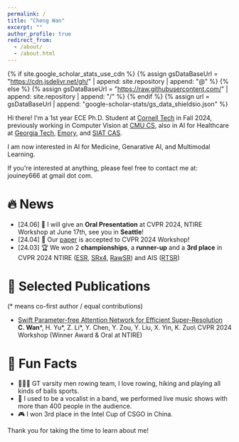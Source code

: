 ```yaml
---
permalink: /
title: "Cheng Wan"
excerpt: ""
author_profile: true
redirect_from: 
  - /about/
  - /about.html
---
```


{% if site.google_scholar_stats_use_cdn %}
{% assign gsDataBaseUrl = "https://cdn.jsdelivr.net/gh/" | append: site.repository | append: "@" %}
{% else %}
{% assign gsDataBaseUrl = "https://raw.githubusercontent.com/" | append: site.repository | append: "/" %}
{% endif %}
{% assign url = gsDataBaseUrl | append: "google-scholar-stats/gs_data_shieldsio.json" %}

<span class='anchor' id='about-me'></span>

Hi there! I'm a 1st year ECE Ph.D. Student at [Cornell Tech](https://tech.cornell.edu/) in Fall 2024, previously working in Computer Vision at [CMU CS](), also in AI for Healthcare at [Georgia Tech](), [Emory](), and [SIAT CAS]().

I am now interested in AI for Medicine, Genarative AI, and Multimodal Learning.

If you're interested at anything, please feel free to contact me at: jouiney666 at gmail dot com.

# 🔥 News
- \[24.06\] 🎉 I will give an **Oral Presentation** at CVPR 2024, NTIRE Workshop at June 17th, see you in **Seattle**!
- \[24.04\] 🎉 Our [paper](https://openaccess.thecvf.com/content/CVPR2024W/NTIRE/html/Wan_Swift_Parameter-free_Attention_Network_for_Efficient_Super-Resolution_CVPRW_2024_paper.html) is accepted to CVPR 2024 Workshop!
- \[24.03\] 🏆 We won 2 **championships**, a **runner-up** and a **3rd place**  in CVPR 2024 NTIRE ([ESR](https://openaccess.thecvf.com/content/CVPR2024W/NTIRE/html/Ren_The_Ninth_NTIRE_2024_Efficient_Super-Resolution_Challenge_Report_CVPRW_2024_paper.html), [SRx4](https://openaccess.thecvf.com/content/CVPR2024W/NTIRE/html/Chen_NTIRE_2024_Challenge_on_Image_Super-Resolution_x4_Methods_and_Results_CVPRW_2024_paper.html), [RawSR](https://openaccess.thecvf.com/content/CVPR2024W/NTIRE/html/Conde_Deep_RAW_Image_Super-Resolution._A_NTIRE_2024_Challenge_Survey_CVPRW_2024_paper.html)) and AIS ([RTSR](https://openaccess.thecvf.com/content/CVPR2024W/AI4Streaming/html/Conde_Real-Time_4K_Super-Resolution_of_Compressed_AVIF_Images._AIS_2024_Challenge_CVPRW_2024_paper.html))
  

# 📝 Selected Publications
(\* means co-first author / equal contributions)

- [Swift Parameter-free Attention Network for Efficient Super-Resolution](https://openaccess.thecvf.com/content/CVPR2024W/NTIRE/html/Wan_Swift_Parameter-free_Attention_Network_for_Efficient_Super-Resolution_CVPRW_2024_paper.html) \
**C. Wan**\*, H. Yu\*, Z. Li\*, Y. Chen, Y. Zou, Y. Liu, X. Yin, K. Zuo\\
CVPR 2024 Workshop (Winner Award & Oral at NTIRE)

# 💬 Fun Facts
- 🚣🏼‍♂️ GT varsity men rowing team, I love rowing, hiking and playing all kinds of balls sports.
- 🎤 I used to be a vocalist in a band, we performed live music shows with more than 400 people in the audience.
- 🎮 I won 3rd place in the Intel Cup of CSGO in China.

Thank you for taking the time to learn about me!






